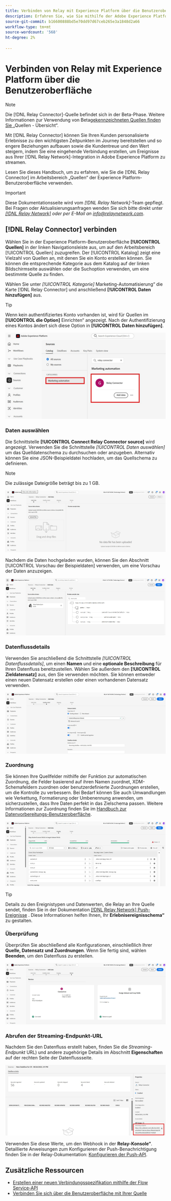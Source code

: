 ```yaml
---
title: Verbinden von Relay mit Experience Platform über die Benutzeroberfläche
description: Erfahren Sie, wie Sie mithilfe der Adobe Experience Platform-Benutzeroberfläche eine benutzerdefinierte Quellverbindung für einen Relay-Connector erstellen.
source-git-commit: b16600888bd5e70dd97d67ceb265e3a1848d2a66
workflow-type: tm+mt
source-wordcount: '568'
ht-degree: 2%

---
```


# Verbinden von Relay mit Experience Platform über die Benutzeroberfläche

>[!NOTE]
>
>Die [!DNL Relay Connector]-Quelle befindet sich in der Beta-Phase. Weitere Informationen zur Verwendung von Beta[gekennzeichneten Quellen finden Sie ](../../../../home.md#terms-and-conditions) „Quellen - Übersicht“.

Mit [!DNL Relay Connector] können Sie Ihren Kunden personalisierte Erlebnisse zu den wichtigsten Zeitpunkten im Journey bereitstellen und so engere Beziehungen aufbauen sowie die Kundentreue und den Wert steigern, indem Sie eine eingehende Verbindung erstellen, um Ereignisse aus Ihrer [!DNL Relay Network]-Integration in Adobe Experience Platform zu streamen.

Lesen Sie dieses Handbuch, um zu erfahren, wie Sie die [!DNL Relay Connector] im Arbeitsbereich „Quellen“ der Experience Platform-Benutzeroberfläche verwenden.

>[!IMPORTANT]
>
>Diese Dokumentationsseite wird vom *[!DNL Relay Network]*-Team gepflegt. Bei Fragen oder Aktualisierungsanfragen wenden Sie sich bitte direkt unter *[[!DNL Relay Network]](https://www.relaynetwork.com/) oder per E-Mail an [info@relaynetwork.com](mailto:info@relaynetwork.com)*.

## [!DNL Relay Connector] verbinden

Wählen Sie in der Experience Platform-Benutzeroberfläche **[!UICONTROL Quellen]** in der linken Navigationsleiste aus, um auf den Arbeitsbereich [!UICONTROL Quellen] zuzugreifen. Der [!UICONTROL Katalog] zeigt eine Vielzahl von Quellen an, mit denen Sie ein Konto erstellen können. Sie können die entsprechende Kategorie aus dem Katalog auf der linken Bildschirmseite auswählen oder die Suchoption verwenden, um eine bestimmte Quelle zu finden.

Wählen Sie unter *[!UICONTROL Kategorie]* Marketing-Automatisierung“ die Karte [!DNL Relay Connector] und anschließend **[!UICONTROL Daten hinzufügen]** aus.

>[!TIP]
>
>Wenn kein authentifiziertes Konto vorhanden ist, wird für Quellen im **[!UICONTROL die Option]** Einrichten“ angezeigt. Nach der Authentifizierung eines Kontos ändert sich diese Option in **[!UICONTROL Daten hinzufügen]**.

![Die Katalogseite des Quellarbeitsbereichs.](../../../../images/tutorials/create/relay-connector/relay-source.jpg)

### Daten auswählen

Die Schnittstelle **[!UICONTROL Connect Relay Connector source]** wird angezeigt. Verwenden Sie die Schnittstelle *[!UICONTROL Daten auswählen]* um das Quelldatenschema zu durchsuchen oder anzugeben. Alternativ können Sie eine JSON-Beispieldatei hochladen, um das Quellschema zu definieren.

>[!NOTE]
>
>Die zulässige Dateigröße beträgt bis zu 1 GB.

![Die ausgewählte Datenschnittstelle](../../../../images/tutorials/create/relay-connector/upload-data.jpg)

Nachdem die Daten hochgeladen wurden, können Sie den Abschnitt [!UICONTROL Vorschau der Beispieldaten] verwenden, um eine Vorschau der Daten anzuzeigen.

![Die hochgeladenen Daten.](../../../../images/tutorials/create/relay-connector/uploaded-data.jpg)

### Datenflussdetails

Verwenden Sie anschließend die Schnittstelle *[!UICONTROL Datenflussdetails]*, um einen **Namen** und eine **optionale Beschreibung** für Ihren Datenfluss bereitzustellen. Wählen Sie außerdem den **[!UICONTROL Zieldatensatz]** aus, den Sie verwenden möchten. Sie können entweder einen neuen Datensatz erstellen oder einen vorhandenen Datensatz verwenden.

![Die Schnittstelle für Datenflussdetails. ](../../../../images/tutorials/create/relay-connector/dataflow.jpg)

### Zuordnung

Sie können Ihre Quellfelder mithilfe der Funktion zur automatischen Zuordnung, die Felder basierend auf ihren Namen zuordnet, XDM-Schemafeldern zuordnen oder benutzerdefinierte Zuordnungen erstellen, um die Kontrolle zu verbessern. Bei Bedarf können Sie auch Umwandlungen wie Verkettung, Formatierung oder Umbenennung anwenden, um sicherzustellen, dass Ihre Daten perfekt in das Zielschema passen. Weitere Informationen zur Zuordnung finden Sie im [Handbuch zur Datenvorbereitungs-Benutzeroberfläche](../../../../../data-prep/ui/mapping.md).

![Die Zuordnungsschnittstelle im Quell-Workflow.](../../../../images/tutorials/create/relay-connector/mapping.jpg)

>[!TIP]
>
>Details zu den Ereignistypen und Datenwerten, die Relay an Ihre Quelle sendet, finden Sie in der Dokumentation [[!DNL Relay Network] Push-Ereignisse](https://docs.relaynetwork.com/docs/push-events) . Diese Informationen helfen Ihnen, Ihr **Erlebnisereignisschema“** zu gestalten.

### Überprüfung

Überprüfen Sie abschließend alle Konfigurationen, einschließlich Ihrer **Quelle, Datensatz und Zuordnungen**. Wenn Sie fertig sind, wählen **Beenden**, um den Datenfluss zu erstellen.

![Der Überprüfungsschritt des Quell-Workflows.](../../../../images/tutorials/create/relay-connector/review.jpg)

### Abrufen der Streaming-Endpunkt-URL

Nachdem Sie den Datenfluss erstellt haben, finden Sie die *Streaming-Endpunkt* URL) und andere zugehörige Details im Abschnitt **Eigenschaften** auf der rechten Seite der Datenflussseite.

![Die Datenflusseigenschaften](../../../../images/tutorials/create/relay-connector/streaming-endpoint.jpg)

Verwenden Sie diese Werte, um den Webhook in der **Relay-Konsole“**. Detaillierte Anweisungen zum Konfigurieren der Push-Benachrichtigung finden Sie in der Relay-Dokumentation: [Konfigurieren der Push-API](https://docs.relaynetwork.com/docs/configuring-the-push-api).

## Zusätzliche Ressourcen

* [Erstellen einer neuen Verbindungsspezifikation mithilfe der Flow Service-API](https://experienceleague.adobe.com/en/docs/experience-platform/sources/sdk/streaming-sdk/create)
* [Verbinden Sie sich über die Benutzeroberfläche mit Ihrer Quelle](https://experienceleague.adobe.com/en/docs/experience-platform/sources/sdk/streaming-sdk/submit#test-your-source-using-the-ui)

